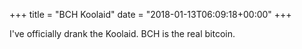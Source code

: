 +++
title = "BCH Koolaid"
date = "2018-01-13T06:09:18+00:00"
+++

I've officially drank the Koolaid. BCH is the real bitcoin.
			